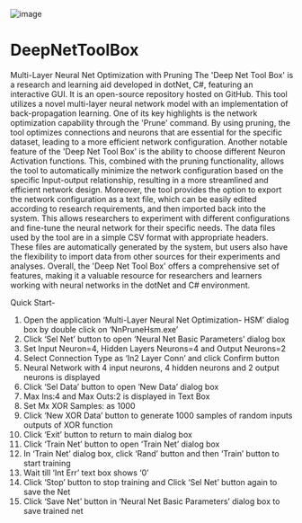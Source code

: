 ![image](https://github.com/hsmazumdar/DeepNetToolBox/assets/16040087/3d8bcbe1-916b-464f-8e80-f4fa6956271f)

# DeepNetToolBox
Multi-Layer Neural Net Optimization with Pruning
The 'Deep Net Tool Box' is a research and learning aid developed in dotNet, C#, featuring an interactive GUI. It is an open-source repository hosted on GitHub. This tool utilizes a novel multi-layer neural network model with an implementation of back-propagation learning. One of its key highlights is the network optimization capability through the 'Prune' command. By using pruning, the tool optimizes connections and neurons that are essential for the specific dataset, leading to a more efficient network configuration.
Another notable feature of the 'Deep Net Tool Box' is the ability to choose different Neuron Activation functions. This, combined with the pruning functionality, allows the tool to automatically minimize the network configuration based on the specific Input-output relationship, resulting in a more streamlined and efficient network design.
Moreover, the tool provides the option to export the network configuration as a text file, which can be easily edited according to research requirements, and then imported back into the system. This allows researchers to experiment with different configurations and fine-tune the neural network for their specific needs.
The data files used by the tool are in a simple CSV format with appropriate headers. These files are automatically generated by the system, but users also have the flexibility to import data from other sources for their experiments and analyses.
Overall, the 'Deep Net Tool Box' offers a comprehensive set of features, making it a valuable resource for researchers and learners working with neural networks in the dotNet and C# environment.

Quick Start-
1.	Open the application ‘Multi-Layer Neural Net Optimization- HSM’ dialog box by double click on ‘NnPruneHsm.exe’
2.	Click ‘Sel Net’ button to open ‘Neural Net Basic Parameters’ dialog box
3.	Set Input Neuron=4, Hidden Layers Neurons=4 and Output Neurons=2
4.	Select Connection Type as ‘In2 Layer Conn’ and click Confirm button
5.	Neural Network with 4 input neurons, 4 hidden neurons and 2 output neurons is displayed
6.	Click ‘Sel Data’ button to open ‘New Data’ dialog box
7.	Max Ins:4 and Max Outs:2 is displayed in Text Box
8.	Set Mx XOR Samples: as 1000
9.	Click ‘New XOR Data’ button to generate 1000 samples of random inputs outputs of XOR function
10.	Click ‘Exit’ button to return to main dialog box
11.	Click ‘Train Net’ button to open ‘Train Net’ dialog box
12.	In ‘Train Net’ dialog box, click ‘Rand’ button and then ‘Train’ button to start training
13.	Wait till ‘Int Err’ text box shows ‘0’
14.	Click ‘Stop’ button to stop training and Click ‘Sel Net’ button again to save the Net
15.	Click ‘Save Net’ button in ‘Neural Net Basic Parameters’ dialog box to save trained net




 


 



 



 


 


 




 
